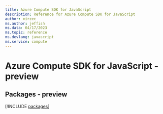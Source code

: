 ```yaml
---
title: Azure Compute SDK for JavaScript
description: Reference for Azure Compute SDK for JavaScript
author: xirzec
ms.author: jeffish
ms.data: 04/17/2023
ms.topic: reference
ms.devlang: javascript
ms.service: compute
---
```

# Azure Compute SDK for JavaScript - preview
## Packages - preview
[!INCLUDE [packages](compute-index.md)]